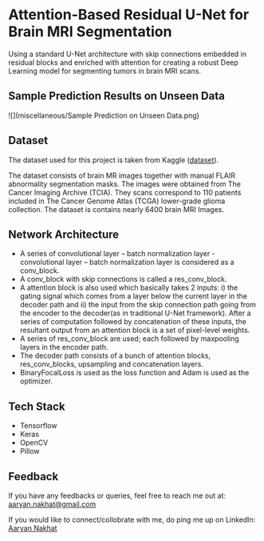 # Attention-Based Residual U-Net for Brain MRI Segmentation



Using a standard U-Net architecture with skip connections embedded in residual blocks and enriched with attention for creating a robust Deep Learning model for segmenting tumors in brain MRI scans.


## Sample Prediction Results on Unseen Data

![](miscellaneous/Sample Prediction on Unseen Data.png)

## Dataset

The dataset used for this project is taken from Kaggle (<a href = "https://www.kaggle.com/datasets/mateuszbuda/lgg-mri-segmentation">dataset</a>).

The dataset consists of brain MR images together with manual FLAIR abnormality segmentation masks. The images were obtained from The Cancer Imaging Archive (TCIA).
They scans correspond to 110 patients included in The Cancer Genome Atlas (TCGA) lower-grade glioma collection. The dataset is contains nearly 6400 brain MRI Images.

## Network Architecture

* A series of convolutional layer – batch normalization layer - convolutional layer – batch normalization layer is considered as a conv_block. 
* A conv_block with skip connections is called a res_conv_block.
* A attention block is also used which basically takes 2 inputs: i) the gating signal which comes from a layer below the current layer in the decoder path and ii) the input from the skip connection path going from the encoder to the decoder(as in traditional U-Net framework). After a series of computation followed by concatenation of these inputs, the resultant output from an attention block is a set of pixel-level weights.
* A series of res_conv_block are used; each followed by maxpooling layers in the encoder path.
* The decoder path consists of a bunch of attention blocks, res_conv_blocks, upsampling and concatenation layers.
* BinaryFocalLoss is used as the loss function and Adam is used as the optimizer.


## Tech Stack

* Tensorflow
* Keras
* OpenCV
* Pillow 


## Feedback

If you have any feedbacks or queries, feel free to reach me out at: aaryan.nakhat@gmail.com

If you would like to connect/collobrate with me, do ping me up on Linkedln: <a href = "https://www.linkedin.com/in/aaryan-nak" target="_blank">Aaryan Nakhat</a>



